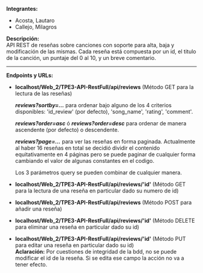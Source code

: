 __Integrantes:__  
- Acosta, Lautaro  
- Callejo, Milagros

__Descripción:__  
API REST de reseñas sobre canciones con soporte para alta, baja y modificación de las mismas. 
Cada reseña está compuesta por un id, el titulo de la canción, un puntaje del 0 al 10, y un breve comentario.

---  
__Endpoints y URLs:__  
- __localhost/Web_2/TPE3-API-RestFull/api/reviews__ (Método GET para la lectura de las reseñas)
  
  ***reviews?sortby=...*** para ordenar bajo alguno de los 4 criterios disponibles: 'id_review' (por defecto), 'song_name', 'rating', 'comment'.
    
  ***reviews?order=asc*** ó ***reviews?order=desc*** para ordenar de manera ascendente (por defecto) o descendente.
    
  ***reviews?page=...*** para ver las reseñas en forma paginada. Actualmente al haber 16 reseñas en total se decidió dividir el contenido equitativamente en 4 páginas pero se puede paginar de cualquier forma cambiando el valor de algunas constantes en el codigo.

  Los 3 parámetros query se pueden combinar de cualquier manera.
  
- __localhost/Web_2/TPE3-API-RestFull/api/reviews/'id'__ (Método GET para la lectura de una reseña en particular dado su numero de id)  

- __localhost/Web_2/TPE3-API-RestFull/api/reviews__ (Método POST para añadir una reseña)

- __localhost/Web_2/TPE3-API-RestFull/api/reviews/'id'__ (Método DELETE para eliminar una reseña en particular dado su id)

- __localhost/Web_2/TPE3-API-RestFull/api/reviews/'id'__ (Método PUT para editar una reseña en particular dado su id)  
  __Aclaración:__ Por cuestiones de integridad de la bdd, no se puede modificar el id de la reseña. Si se edita ese campo la acción no va a tener efecto.







